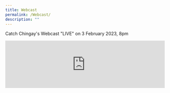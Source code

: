 ```yaml
---
title: Webcast
permalink: /Webcast/
description: ""
---
```

Catch Chingay's Webcast "LIVE" on 3 February 2023, 8pm

<div>
<iframe width="100%" height="auto" src="https://www.youtube.com/embed/Bq3S8cmbCW0" title="YouTube video player" frameborder="0" allow="accelerometer; autoplay; clipboard-write; encrypted-media; gyroscope; picture-in-picture; web-share" allowfullscreen></iframe></div>